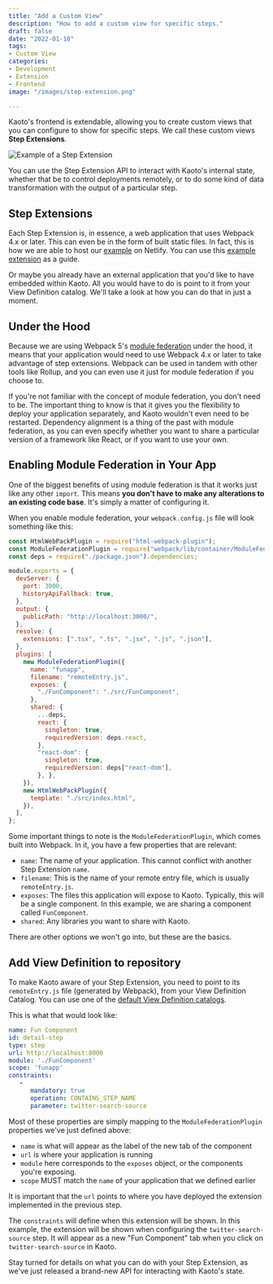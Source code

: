 ```yaml
---
title: "Add a Custom View"
description: "How to add a custom view for specific steps."
draft: false
date: "2022-01-10"
tags:
- Custom View
categories:
- Development
- Extension
- Frontend
image: "/images/step-extension.png"

---
```


Kaoto's frontend is extendable, allowing you to create custom views that you
can configure to show for specific steps. We call these custom views **Step
Extensions**.

![Example of a Step Extension](/images/step-extension.png)

You can use the Step Extension API to interact with Kaoto's internal state,
whether that be to control deployments remotely, or to do some kind of data
transformation with the output of a particular step.

## Step Extensions

Each Step Extension is, in essence, a web application that uses Webpack 4.x
or later. This can even be in the form of built static files. In fact, this is
how we are able to host our [example](https://step-extension.netlify.app/) on Netlify. You can use this [example extension](https://github.com/KaotoIO/step-extension) as a guide.

Or maybe you already have an external application that you'd like to have
embedded within Kaoto. All you would have to do is point to it from your View
Definition catalog. We'll take a look at how you can do that in just a moment.

## Under the Hood

Because we are using Webpack 5's [module federation](https://webpack.js.org/concepts/module-federation/) under the hood, it means that your
application would need to use Webpack 4.x or later to take advantage of step
extensions. Webpack can be used in tandem with other tools like Rollup, and
you can even use it just for module federation if you choose to.

If you're not familiar with the concept of module federation, you don't need
to be. The important thing to know is that it gives you the flexibility to
deploy your application separately, and Kaoto wouldn't even need to be
restarted. Dependency alignment is a thing of the past with module
federation, as you can even specify whether you want to share a
particular version of a framework like React, or if you want to use your own.

## Enabling Module Federation in Your App

One of the biggest benefits of using module federation is that it works just
like any other `import`. This means **you don't have to make any alterations
to an existing code base**. It's simply a matter of configuring it.

When you enable module federation, your `webpack.config.js` file will look 
something like this:

```js
const HtmlWebPackPlugin = require("html-webpack-plugin");
const ModuleFederationPlugin = require("webpack/lib/container/ModuleFederationPlugin");
const deps = require("./package.json").dependencies;

module.exports = {
  devServer: {
    port: 3000,
    historyApiFallback: true,
  },
  output: {
    publicPath: "http://localhost:3000/",
  },
  resolve: {
    extensions: [".tsx", ".ts", ".jsx", ".js", ".json"],
  },
  plugins: [
    new ModuleFederationPlugin({
      name: "funapp",
      filename: "remoteEntry.js",
      exposes: {
        "./FunComponent": "./src/FunComponent",
      },
      shared: {
        ...deps,
        react: {
          singleton: true,
          requiredVersion: deps.react,
        },
        "react-dom": {
          singleton: true,
          requiredVersion: deps["react-dom"],
        }, },
    }),
    new HtmlWebPackPlugin({
      template: "./src/index.html",
    }),
  ],
};
```

Some important things to note is the `ModuleFederationPlugin`, which comes 
built into Webpack. In it, you have a few properties that are relevant:

- `name`: The name of your application. This cannot conflict with another Step Extension `name`.
- `filename`: This is the name of your remote entry file, which is usually 
  `remoteEntry.js`.
- `exposes`: The files this application will expose to Kaoto. Typically, 
  this will be a single component. In this example, we are sharing a component 
  called `FunComponent`.
- `shared`: Any libraries you want to share with Kaoto.

There are other options we won't go into, but these are the basics.

## Add View Definition to repository

To make Kaoto aware of your Step Extension, you need to point to its
`remoteEntry.js` file (generated by Webpack), from your View Definition 
Catalog. You can use one of the [default View Definition catalogs](https://github.com/KaotoIO/kaoto-viewdefinition-catalog).

This is what that would look like:

```yaml {linenos=inline,hl_lines=[4,5,6],linenostart=1}
name: Fun Component
id: detail-step
type: step
url: http://localhost:8000
module: './FunComponent'
scope: 'funapp'
constraints: 
   -
      mandatory: true
      operation: CONTAINS_STEP_NAME
      parameter: twitter-search-source      
```

Most of these properties are simply mapping to the `ModuleFederationPlugin` 
properties we've just defined above:

- `name` is what will appear as the label of the new tab of the component
- `url` is where your application is running
- `module` here corresponds to the `exposes` object, or the components 
  you're exposing.
- `scope` MUST match the `name` of your application that we defined earlier

It is important that the `url` points to where you have deployed the extension
implemented in the previous step.

The `constraints` will define when this extension will be shown. In this 
example, the extension will be shown when configuring the 
`twitter-search-source` step. It will appear as a new "Fun Component" 
tab when you click on `twitter-search-source` in Kaoto.

Stay turned for details on what you can do with your Step Extension, as 
we've just released a brand-new API for interacting with Kaoto's state. 



